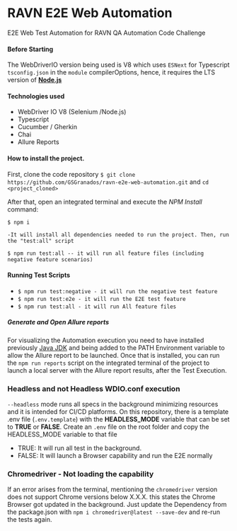 # RAVN E2E Web Automation
E2E Web Test Automation for RAVN QA Automation Code Challenge

#### Before Starting
The WebDriverIO version being used is V8 which uses `ESNext` for Typescript `tsconfig.json` in the `module` compilerOptions, hence, it requires the LTS version of [**Node.js**](https://nodejs.org/es/download/) 

#### Technologies used
- WebDriver IO V8 (Selenium /Node.js)
- Typescript
- Cucumber / Gherkin
- Chai
- Allure Reports

#### How to install the project.

First, clone the code repository `$ git clone https://github.com/GSGranados/ravn-e2e-web-automation.git` and
`cd <project_cloned>`

After that, open an integrated terminal and execute the *NPM Install* command: 

```
$ npm i

-It will install all dependencies needed to run the project. Then, run the "test:all" script

$ npm run test:all -- it will run all feature files (including negative feature scenarios)

```

#### Running Test Scripts
* `$ npm run test:negative - it will run the negative test feature`
* `$ npm run test:e2e - it will run the E2E test feature`
* `$ npm run test:all - it will run All feature files`

##### Generate and Open Allure reports

For visualizing the Automation execution you need to have installed previously [Java JDK](https://www.oracle.com/java/technologies/downloads/#java17) and being added to the PATH Environment variable to allow the Allure report to be launched.
Once that is installed, you can run the `npm run reports` script on the integrated terminal of the project to launch a local server with the Allure report results, after the Test Execution.

### Headless and not Headless WDIO.conf execution

`--headless` mode runs all specs in the background minimizing resources and it is intended for CI/CD platforms. On this repository, there is a template .env file (`.env.template`) with the **HEADLESS_MODE** variable that can be set to __TRUE__ or __FALSE__.
Create an `.env` file on the root folder and copy the HEADLESS_MODE variable to that file

- TRUE: It will run all test in the background.
- FALSE: It will launch a Browser capability and run the E2E normally


### Chromedriver - Not loading the capability

If an error arises from the terminal, mentioning the `chromedriver` version does not support Chrome versions below X.X.X. this states the Chrome Browser got updated in the background. Just update the Dependency from the package.json with `npm i chromedriver@latest --save-dev` and re-run the tests again.
 